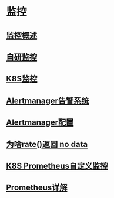 # 监控

## [监控概述](./监控概述.md)

## [自研监控](./自研监控.md)

## [K8S监控](./K8S监控.md)

## [Alertmanager告警系统](./Alertmanager告警系统.md)

## [Alertmanager配置](./alertmanager配置.md)

## [为啥rate()返回 no data](./promql_rate.md)

## [K8S Prometheus自定义监控](./K8S自定义监控.md)

## [Prometheus详解](./Prometheus详解.md)